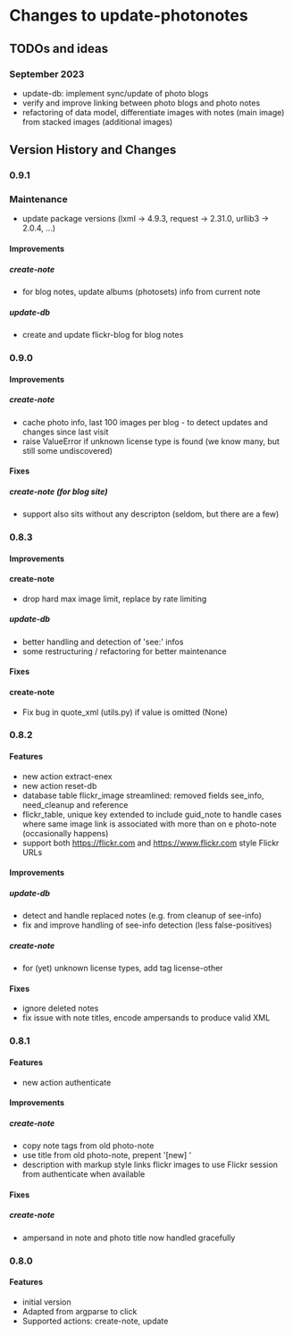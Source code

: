 # Changes to update-photonotes

## TODOs and ideas
### September 2023
- update-db: implement sync/update of photo blogs
- verify and improve linking between photo blogs and photo notes
- refactoring of data model, differentiate images with notes (main image) from stacked images (additional images)


## Version History and Changes

### 0.9.1
### Maintenance
- update package versions (lxml -> 4.9.3, request -> 2.31.0, urllib3 -> 2.0.4, ...)

#### Improvements
##### create-note
- for blog notes, update albums (photosets) info from current note

##### update-db
- create and update flickr-blog for blog notes

### 0.9.0
#### Improvements
##### create-note
- cache photo info, last 100 images per blog - to detect updates and changes since last visit
- raise ValueError if unknown license type is found (we know many, but still some undiscovered)

#### Fixes
##### create-note (for blog site)
- support also sits without any descripton (seldom, but there are a few)

### 0.8.3

#### Improvements
#### create-note
- drop hard max image limit, replace by rate limiting

##### update-db
- better handling and detection of 'see:' infos
- some restructuring / refactoring for better maintenance


#### Fixes
#### create-note
- Fix bug in quote_xml (utils.py) if value is omitted (None)


### 0.8.2

#### Features
- new action extract-enex
- new action reset-db
- database table flickr_image streamlined: removed fields see_info, need_cleanup and reference
- flickr_table, unique key extended to include guid_note 
to handle cases where same image link is associated with more than on e photo-note (occasionally happens)
- support both https://flickr.com and https://www.flickr.com style Flickr URLs

#### Improvements
##### update-db
- detect and handle replaced notes (e.g. from cleanup of see-info)
- fix and improve handling of see-info detection (less false-positives)

##### create-note
- for (yet) unknown license types, add tag license-other

#### Fixes
- ignore deleted notes
- fix issue with note titles, encode ampersands to produce valid XML


### 0.8.1

#### Features
- new action authenticate

#### Improvements
##### create-note
- copy note tags from old photo-note
- use title from old photo-note, prepent '[new] '
- description with markup style links
flickr images to use Flickr session from authenticate when available

#### Fixes
##### create-note
- ampersand in note and photo title now handled gracefully


### 0.8.0

#### Features
- initial version
- Adapted from argparse to click
- Supported actions: create-note, update
